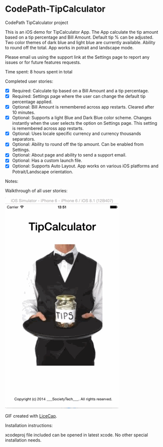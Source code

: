 CodePath-TipCalculator
======================

CodePath TipCalculator project

This is an iOS demo for TipCalculator App. 
The App calculate the tip amount based on a tip percentage and Bill Amount. 
Default tip % can be adjusted. 
Two color themes of dark blue and light blue are currently available.
Ability to round off the total. 
App works in potrait and landscape mode. 

Please email us using the support link at the Settings page to report any issues or for future features requests.  

Time spent: 8 hours spent in total

Completed user stories:

* [x] Required: Calculate tip based on a Bill Amount and a tip percentage. 
* [x] Required: Settings page where the user can change the default tip percentage applied.
* [x] Optional: Bill Amount is remembered across app restarts. Cleared after 10 minutes. 
* [x] Optional: Supports a light Blue and Dark Blue color scheme. Changes instantly when the user selects the option on Settings page. This setting is remembered across app restarts. 
* [x] Optional: Uses locale specific currency and currency thousands separators.
* [x] Optional: Ability to round off the tip amount. Can be enabled from Settings.
* [x] Optional: About page and ability to send a support email.
* [x] Optional: Has a custom launch file. 
* [x] Optional: Supports Auto Layout. App works on various iOS platforms and Potrait/Landscape orientation. 

Notes:

Walkthrough of all user stories:

![Video Walkthrough](TipCalculatorDemoDhanu.gif)

GIF created with [LiceCap](http://www.cockos.com/licecap/).

Installation instructions: 

xcodeproj file included can be opened in latest xcode. No other special installation needs.  
